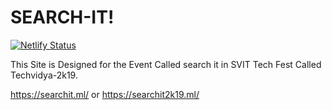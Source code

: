 # SEARCH-IT!

[![Netlify Status](https://api.netlify.com/api/v1/badges/c342e70e-6146-411b-8941-7512ffe4a7a0/deploy-status)](https://app.netlify.com/sites/techsearchit/deploys)

 This Site is Designed for the Event Called search it in SVIT Tech Fest Called Techvidya-2k19.
 
 https://searchit.ml/
          or
 https://searchit2k19.ml/
 
